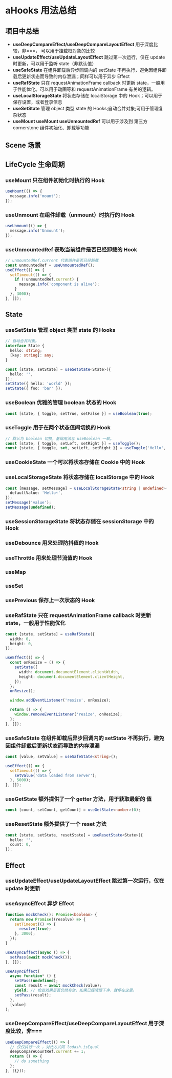 # aHooks 用法总结

## 项目中总结

- **useDeepCompareEffect/useDeepCompareLayoutEffect** 用于深度比较，非===， 可以用于挂载框对象的比较
- **useUpdateEffect/useUpdateLayoutEffect** 跳过第一次运行，仅在 update 时更新，可以用于监听 state（非默认值）
- **useSafeState** 在组件卸载后异步回调内的 setState 不再执行，避免因组件卸载后更新状态而导致的内存泄漏；同样可以用于异步 Effect
- **useRafState** 只在 requestAnimationFrame callback 时更新 state，一般用于性能优化。可以用于动画等和 requestAnimationFrame 有关的逻辑。
- **useLocalStorageState** 将状态存储在 localStorage 中的 Hook；可以用于保存设置，或者登录信息
- **useSetState** 管理 object 类型 state 的 Hooks;自动合并对象;可用于管理复杂状态
- **useMount useMount useUnmountedRef** 可以用于涉及到 第三方cornerstone 组件初始化、卸载等功能

## Scene 场景

## LifeCycle 生命周期

### useMount 只在组件初始化时执行的 Hook

```typescript
useMount(() => {
  message.info('mount');
});
```

### useUnmount 在组件卸载（unmount）时执行的 Hook

```typescript
useUnmount(() => {
  message.info('Unmount');
});
```

### useUnmountedRef 获取当前组件是否已经卸载的 Hook

```typescript
// unmountedRef.current 代表组件是否已经卸载
const unmountedRef = useUnmountedRef();
useEffect(() => {
  setTimeout(() => {
    if (!unmountedRef.current) {
      message.info('component is alive');
    }
  }, 3000);
}, []);
```

## State

### useSetState 管理 object 类型 state 的 Hooks

```typescript
// 自动合并对象。
interface State {
  hello: string;
  [key: string]: any;
}

const [state, setState] = useSetState<State>({
  hello: '',
});
setState({ hello: 'world' });
setState({ foo: 'bar' });
```

### useBoolean 优雅的管理 boolean 状态的 Hook

```typescript
const [state, { toggle, setTrue, setFalse }] = useBoolean(true);
```

### useToggle 用于在两个状态值间切换的 Hook

```typescript
// 默认为 boolean 切换，基础用法与 useBoolean 一致。
const [state, { toggle, setLeft, setRight }] = useToggle();
const [state, { toggle, set, setLeft, setRight }] = useToggle('Hello', 'World');
```

### useCookieState 一个可以将状态存储在 Cookie 中的 Hook

### useLocalStorageState 将状态存储在 localStorage 中的 Hook

```typescript
const [message, setMessage] = useLocalStorageState<string | undefined>('key', {
  defaultValue: 'Hello~',
});
setMessage('value');
setMessage(undefined);
```

### useSessionStorageState 将状态存储在 sessionStorage 中的 Hook

### useDebounce 用来处理防抖值的 Hook

### useThrottle 用来处理节流值的 Hook

### useMap

### useSet

### usePrevious 保存上一次状态的 Hook

### useRafState 只在 requestAnimationFrame callback 时更新 state，一般用于性能优化

```typescript
const [state, setState] = useRafState({
  width: 0,
  height: 0,
});

useEffect(() => {
  const onResize = () => {
    setState({
      width: document.documentElement.clientWidth,
      height: document.documentElement.clientHeight,
    });
  };
  onResize();

  window.addEventListener('resize', onResize);

  return () => {
    window.removeEventListener('resize', onResize);
  };
}, []);
```

### useSafeState 在组件卸载后异步回调内的 setState 不再执行，避免因组件卸载后更新状态而导致的内存泄漏

```typescript
const [value, setValue] = useSafeState<string>();

useEffect(() => {
  setTimeout(() => {
    setValue('data loaded from server');
  }, 5000);
}, []);
```

### useGetState 额外提供了一个 getter 方法，用于获取最新的 值

```typescript
const [count, setCount, getCount] = useGetState<number>(0);
```

### useResetState 额外提供了一个 reset 方法

```typescript
const [state, setState, resetState] = useResetState<State>({
  hello: '',
  count: 0,
});
```

## Effect

### **useUpdateEffect/useUpdateLayoutEffect** 跳过第一次运行，仅在 update 时更新

### **useAsyncEffect** 异步 Effect

```typescript
function mockCheck(): Promise<boolean> {
  return new Promise((resolve) => {
    setTimeout(() => {
      resolve(true);
    }, 3000);
  });
}

useAsyncEffect(async () => {
  setPass(await mockCheck());
}, []);

useAsyncEffect(
  async function* () {
    setPass(undefined);
    const result = await mockCheck(value);
    yield; // 检查效果是否仍然有效，如果已经清理干净，就停在这里。
    setPass(result);
  },
  [value]
);
```

### useDeepCompareEffect/useDeepCompareLayoutEffect 用于深度比较，非===

```typescript
useDeepCompareEffect(() => {
  // 仅仅执行一次 ，对比方式同 lodash.isEqual
  deepCompareCountRef.current += 1;
  return () => {
    // do something
  };
}, [{}]);
```
